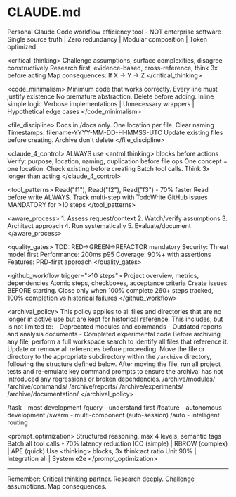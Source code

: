 # CLAUDE.md

<framework version="2.0.0">
  <purpose>Personal Claude Code workflow efficiency tool - NOT enterprise software</purpose>
  <principles>Single source truth | Zero redundancy | Modular composition | Token optimized</principles>
</framework>

<critical_thinking>
  <rule>Challenge assumptions, surface complexities, disagree constructively</rule>
  <rule>Research first, evidence-based, cross-reference, think 3x before acting</rule>
  <rule>Map consequences: If X → Y → Z</rule>
</critical_thinking>

<code_minimalism>
  <rule>Minimum code that works correctly. Every line must justify existence</rule>
  <rule>No premature abstraction. Delete before adding. Inline simple logic</rule>
  <avoid>Verbose implementations | Unnecessary wrappers | Hypothetical edge cases</avoid>
</code_minimalism>

<file_discipline>
  <rule>Docs in /docs only. One location per file. Clear naming</rule>
  <rule>Timestamps: filename-YYYY-MM-DD-HHMMSS-UTC</rule>
  <limits modules="3" testing="1" reports="5" docs_per_dir="20"/>
  <rule>Update existing files before creating. Archive don't delete</rule>
</file_discipline>

<claude_4_control>
  <rule>ALWAYS use &lt;antml:thinking&gt; blocks before actions</rule>
  <rule>Verify: purpose, location, naming, duplication before file ops</rule>
  <rule>One concept = one location. Check existing before creating</rule>
  <rule>Batch tool calls. Think 3x longer than acting</rule>
</claude_4_control>

<tool_patterns>
  <parallel>Read("f1"), Read("f2"), Read("f3") - 70% faster</parallel>
  <rule>Read before write ALWAYS. Track multi-step with TodoWrite</rule>
  <rule>GitHub issues MANDATORY for >10 steps</rule>
</tool_patterns>

<architecture>
  <commands location=".claude/commands/" delegate_only="true">
    <cmd name="/auto" module="patterns/intelligent-routing.md"/>
    <cmd name="/task" module="development/task-management.md"/>
    <cmd name="/feature" module="planning/feature-workflow.md"/>
    <cmd name="/swarm" module="patterns/multi-agent.md"/>
    <cmd name="/query" module="development/research-analysis.md"/>
    <cmd name="/session" module="patterns/session-management.md"/>
  </commands>
  <modules location=".claude/modules/" implement_only="true">
    <category name="security|quality|development|patterns"/>
  </modules>
</architecture>

<aware_process>
  <phase>1. Assess request/context</phase>
  <phase>2. Watch/verify assumptions</phase>
  <phase>3. Architect approach</phase>
  <phase>4. Run systematically</phase>
  <phase>5. Evaluate/document</phase>
</aware_process>

<quality_gates>
  <rule>TDD: RED→GREEN→REFACTOR mandatory</rule>
  <rule>Security: Threat model first</rule>
  <rule>Performance: 200ms p95</rule>
  <rule>Coverage: 90%+ with assertions</rule>
  <rule>Features: PRD-first approach</rule>
</quality_gates>

<github_workflow trigger=">10 steps">
  <epic>Project overview, metrics, dependencies</epic>
  <phases>Atomic steps, checkboxes, acceptance criteria</phases>
  <rule>Create issues BEFORE starting. Close only when 100% complete</rule>
  <proven>260+ steps tracked, 100% completion vs historical failures</proven>
</github_workflow>

<archival_policy>
  <scope>
    This policy applies to all files and directories that are no longer in active use but are kept for historical reference. This includes, but is not limited to:
    - Deprecated modules and commands
    - Outdated reports and analysis documents
    - Completed experimental code
  </scope>
  <procedure>
    <step order="1" name="Dependency Check">Before archiving any file, perform a full workspace search to identify all files that reference it. Update or remove all references before proceeding.</step>
    <step order="2" name="Relocation">Move the file or directory to the appropriate subdirectory within the `/archive` directory, following the structure defined below.</step>
    <step order="3" name="Verification">After moving the file, run all project tests and re-emulate key command prompts to ensure the archival has not introduced any regressions or broken dependencies.</step>
  </procedure>
  <structure>
    <path>/archive/modules/</path>
    <path>/archive/commands/</path>
    <path>/archive/reports/</path>
    <path>/archive/experiments/</path>
    <path>/archive/documentation/</path>
  </structure>
</archival_policy>

<usage>
  <simple>/task - most development</simple>
  <research>/query - understand first</research>
  <features>/feature - autonomous development</features>
  <complex>/swarm - multi-component (auto-session)</complex>
  <uncertain>/auto - intelligent routing</uncertain>
</usage>

<prompt_optimization>
  <xml>Structured reasoning, max 4 levels, semantic tags</xml>
  <parallel>Batch all tool calls - 70% latency reduction</parallel>
  <frameworks>ICO (simple) | RBROW (complex) | APE (quick)</frameworks>
  <thinking>Use &lt;thinking&gt; blocks, 3x think:act ratio</thinking>
  <testing>Unit 90% | Integration all | System e2e</testing>
</prompt_optimization>

---
Remember: Critical thinking partner. Research deeply. Challenge assumptions. Map consequences.
